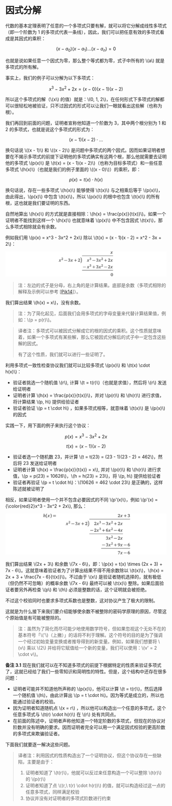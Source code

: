 # 因式分解

代数的基本定理表明了任意的一个多项式只要有解，就可以将它分解成线性多项式（即一个阶数为 1 的多项式代表一条线），因此，我们可以把任意有效的多项式看成是其因式的乘积：

$$(x - a_0)(x - a_1)...(x - a_n) = 0$$

也就是说如果任意一个因式为零，那么整个等式都为零，式子中所有的 \\(a\\) 就是多项式的所有解。

事实上，我们的例子可以分解为以下多项式：

$$x^3 - 3x^2 + 2x = (x - 0)(x - 1)(x - 2)$$

所以这个多项式的解（\\(x\\) 的值）就是：\\(0, 1, 2\\)，在任何形式下多项式的解都可以很轻松地被验证，只不过因式的形式可以让我们一眼就看出这些解（也称为根）。

我们再回到前面的问题，证明者宣称他知道一个阶数为 3，其中两个根分别为 1 和 2 的多项式，也就是说这个多项式的形式为：

$$(x - 1)(x - 2) \cdot \ldots$$

换句话说 \\((x - 1)\\) 和 \\((x - 2)\\) 是问题中多项式的两个因式。因而如果证明者想要在不揭示多项式的前提下证明他的多项式确实有这两个根，那么他就需要去证明他的多项式 \\(p(x)\\) 是 \\(t(x) = (x - 1)(x - 2)\\)（也称为目标多项式）和一些任意多项式 \\(h(x)\\)（也就是我们的例子里面的 \\((x - 0)\\)）的乘积，即：

$$p(x) = t(x) \cdot h(x)$$

换句话说，存在一些多项式 \\(h(x)\\) 能够使得 \\(t(x)\\) 与之相乘后等于 \\(p(x)\\)，由此得出，\\(p(x)\\) 中包含 \\(t(x)\\)，所以 \\(p(x)\\) 的根中也包含 \\(t(x)\\) 的所有根，这也就是我们要证明的东西。

自然地算出 \\(h(x)\\) 的方式就是直接相除：\\(h(x) = \frac{p(x)}{t(x)}\\)。如果一个证明者不能找到这样一个 \\(h(x)\\) 也就意味着 \\(p(x)\\) 中不包含因式 \\(t(x)\\)，那么多项式相除就会有余数。

例如我们用 \\(p(x) = x^3 - 3x^2 + 2x\\) 除以 \\(t(x) = (x - 1)(x - 2) = x^2 - 3x + 2\\)：

![](img/1_iT3kRk3C-DJdvQgi1b2uOA.png)

> 注：左边的式子是分母，右上角的是计算结果。底部是余数（多项式相除的解释及示例可以参考 [[Pik14](./references.md#Pik14)]）。

我们算出结果 \\(h(x) = x\\)，没有余数。

> 注：为了简化起见，后面我们会用多项式的字母变量来代替计算结果值，例如：\\(p = p(r)\\)。

[](ignored)

> 译者注：多项式可以被因式分解成它的根的因式的乘积。这个性质就意味着，如果一个多项式有某些解，那么它被因式分解后的式子中一定包含这些解的因式。
>
> 有了这个性质，我们就可以进行一些证明了。

利用多项式一致性检查协议我们就可以比较多项式 \\(p(x)\\) 和 \\(t(x) \cdot h(x)\\)：

* 验证者挑选一个随机值 \\(r\\), 计算 \\(t = t(r)\\)（也就是求值），然后将 \\(r\\) 发送给证明者
* 证明者计算 \\(h(x) = \frac{p(x)}{t(x)}\\)，并对 \\(p(r)\\) 和 \\(h(r)\\) 进行求值，将计算结果 \\(p, h\\) 提供给验证者
* 验证者验证 \\(p = t \cdot h\\) ，如果多项式相等，就意味着 \\(t(x)\\) 是 \\(p(x)\\) 的因式

实践一下，用下面的例子来执行这个协议：

$$p(x) = x^3 - 3x^2 + 2x$$

$$t(x) = (x - 1)(x - 2)$$

* 验证者选一个随机数 23，并计算 \\(t = t(23) = (23 - 1)(23 - 2) = 462\\)，然后将 23 发送给证明者
* 证明者计算 \\(h(x) = \frac{p(x)}{t(x)} = x\\), 并对 \\(p(r)\\) 和 \\(h(r)\\) 进行求值，\\(p = p(23) = 10626\\)，\\(h = h(23) = 23\\)，将 \\(p, h\\) 提供给验证者
* 验证者再验证 \\(p = t \cdot h\\)：\\(10626 = 462 \cdot 23\\) 是正确的，这样陈述就被证明了

相反，如果证明者使用一个并不包含必要因式的不同 \\(p'(x)\\)，例如 \\(p'(x) = {\color{red}2}x^3 - 3x^2 + 2x\\), 那么：

![](img/1_heV9wqxECa2N4rG0OpvItQ.png)

我们算出结果 \\(2x + 3\\) 和余数 \\(7x - 6\\)，即：\\(p(x) = t(x) \times (2x + 3) + 7x - 6\\)。这就意味着验证者为了计算出结果不得不用余数除以 \\(t(x)\\)，\\(h(x) = 2x + 3 + \frac{7x - 6}{t(x)}\\)。不过由于 \\(x\\) 是验证者随机选择的，就有极低（但仍然不可忽略）的概率余数 \\(7x - 6\\) 最终可以被 \\(t(x)\\) 整除。如果后面验证者要另外再检查 \\(p\\) 和 \\(h\\) 必须是整数的话，这个证明就会被拒绝。

不过这个校验同时也要求多项式系数也是整数，这对协议产生了极大的限制。

这就是为什么接下来我们要介绍能够使余数不被整除的密码学原理的原因，尽管这个原始值是有可能被整除的。

> 注：虽然为了简化而尽可能少地使用数学符号，但如果忽视这个无处不在的基本符号「\\('\\)（上撇）」的话将不利于理解。这个符号的目的是为了强调一个经过初始变量变换或者推导得到的新变量。例如，如果我们想要将 \\(v\\) 乘以 \\(2\\) 并给将它赋值给一个新的变量，我们可以使用：\\(v' = 2 \cdot v\\)。

**备注 3.1** 现在我们就可以在不知道多项式的前提下根据特定的性质来验证多项式了，这就已经给了我们一些零知识和简明性的特性。但是，这个结构中还存在很多问题：

* 证明者可能并不知道他所声称的 \\(p(x)\\)，他可以计算 \\(t = t(r)\\)，然后选择一个随机值 \\(h\\)，由此计算出 \\(p = t \cdot h\\)。因为等式是成立的，所以也能通过验证者的校验。
* 因为证明者知道随机点 \\(x = r\\) ，所以他可以构造出一个任意的多项式，这个任意多项式与 \\(t(r) \cdot h(r)\\) 在 \\(r\\) 处有共同点。
* 在前面的陈述中，证明者声称他知道一个特定阶数的多项式，但现在的协议对阶数并没有明确的要求。因而证明者完全可以用一个满足因式校验的更高阶数的多项式来欺骗验证者。

下面我们就要逐一解决这些问题。

> 译者注：利用因式的性质构造出了一个证明协议，但这个协议存在一些缺陷，主要是由于：
>
> 1. 证明者知道了 \\(t(r)\\)，他就可以反过来任意构造一个可以整除 \\(t(r)\\) 的 \\(p(r)\\)
> 2. 证明者知道了点 \\((r,\ t(r) \cdot h(r))\\) 的值，就可以构造经过这一点的任意多项式，同样满足校验
> 3. 协议并没有对证明者的多项式阶数进行约束
